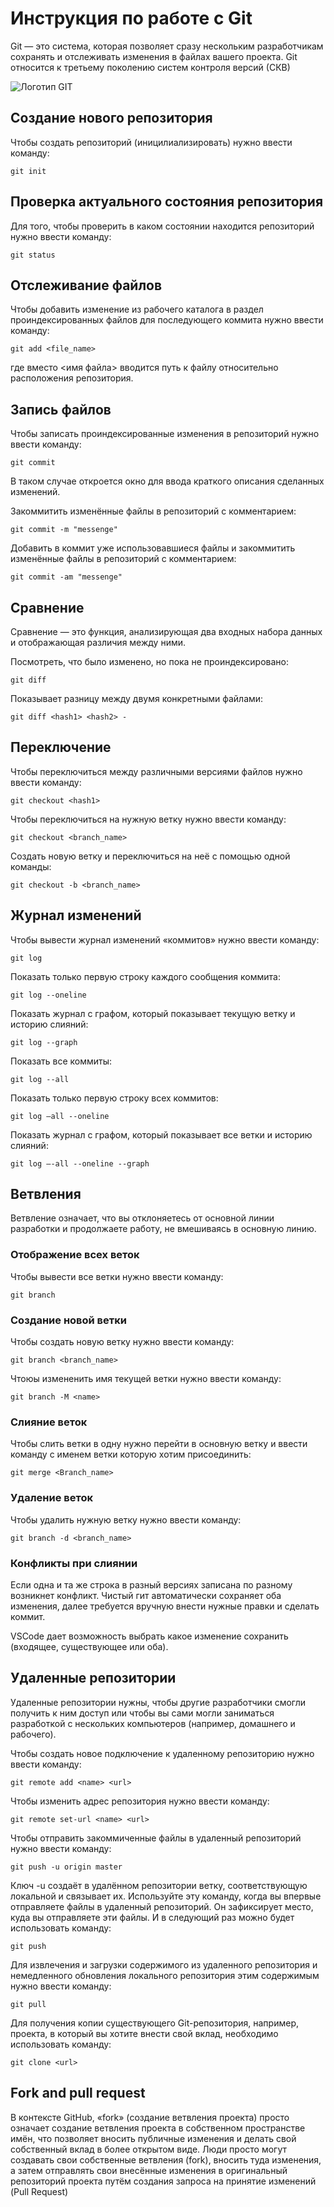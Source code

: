 # Инструкция по работе с Git

Git — это система, которая позволяет сразу нескольким разработчикам сохранять и отслеживать изменения в файлах вашего проекта. Git относится к третьему поколению систем контроля версий (СКВ)

![Логотип GIT](logo.png)

## Создание нового репозитория

Чтобы создать репозиторий (иницилиализировать) нужно ввести команду:

    git init

## Проверка актуального состояния репозитория

Для того, чтобы проверить в каком состоянии находится репозиторий нужно ввести команду:

    git status

## Отслеживание файлов

Чтобы добавить изменение из рабочего каталога в раздел проиндексированных файлов для последующего коммита нужно ввести команду:
    
    git add <file_name>

где вместо <имя файла> вводится путь к файлу относительно расположения репозитория.

## Запись файлов

Чтобы записать проиндексированные изменения в репозиторий нужно ввести команду:

    git commit 

В таком случае откроется окно для ввода краткого описания сделанных изменений.

Закоммитить изменённые файлы в репозиторий с комментарием:

    git commit -m "messenge"

Добавить в коммит уже использовавшиеся файлы и закоммитить изменённые файлы в репозиторий с комментарием:

    git commit -am "messenge"

## Сравнение

Сравнение — это функция, анализирующая два входных набора данных и отображающая различия между ними.

Посмотреть, что было изменено, но пока не проиндексировано:

    git diff

Показывает разницу между двумя конкретными файлами:

    git diff <hash1> <hash2> - 

## Переключение

Чтобы переключиться между различными версиями файлов нужно ввести команду:

    git checkout <hash1>

Чтобы переключиться на нужную ветку нужно ввести команду:

    git checkout <branch_name>

Cоздать новую ветку и переключиться на неё с помощью одной команды: 
    
    git checkout -b <branch_name>

## Журнал изменений

Чтобы вывести журнал изменений «коммитов» нужно ввести команду:

    git log

Показать только первую строку каждого сообщения коммита:

    git log --oneline

Показать журнал c графом, который показывает текущую ветку и историю слияний:

    git log --graph

Показать все коммиты:

    git log --all

Показать только первую строку всех коммитов:

    git log –all --oneline

Показать журнал c графом, который показывает все ветки и историю слияний:

    git log –-all --oneline --graph

## Ветвления

Ветвление означает, что вы отклоняетесь от основной линии разработки и продолжаете работу, не вмешиваясь в основную линию.

### Отображение всех веток

Чтобы вывести все ветки нужно ввести команду:

    git branch

### Создание новой ветки

Чтобы создать новую ветку нужно ввести команду:

    git branch <branch_name>

Чтоюы измененить имя текущей ветки нужно ввести команду:

    git branch -M <name>

### Слияниe веток

Чтобы слить ветки в одну нужно перейти в основную ветку и ввести команду с именем ветки которую хотим присоединить:

    git merge <Branch_name>

### Удаление веток

Чтобы удалить нужную ветку нужно ввести команду:

    git branch -d <branch_name>

### Конфликты при слиянии

Если одна и та же строка в разный версиях записана по разному возникнет конфликт. Чистый гит автоматически сохраняет оба изменения, далее требуется вручную внести нужные правки и сделать коммит.

VSСode дает возможность выбрать какое изменение сохранить (входящее, существующее или оба).

## Удаленные репозитории

Удаленные репозитории нужны, чтобы другие разработчики смогли получить к ним доступ или чтобы вы сами могли заниматься разработкой с нескольких компьютеров (например, домашнего и рабочего).

Чтобы создать новое подключение к удаленному репозиторию нужно ввести команду:

    git remote add <name> <url>

Чтобы изменить адрес репозитория нужно ввести команду:

    git remote set-url <name> <url>

Чтобы отправить закоммиченные файлы в удаленный репозиторий нужно ввести команду:

    git push -u origin master

Ключ -u создаёт в удалённом репозитории ветку, соответствующую локальной и связывает их.
Используйте эту команду, когда вы впервые отправляете файлы в удаленный репозиторий. Он зафиксирует место, куда вы отправляете эти файлы. И в следующий раз можно будет использовать команду:

    git push

Для извлечения и загрузки содержимого из удаленного репозитория и немедленного обновления локального репозитория этим содержимым нужно ввести команду:

    git pull

Для получения копии существующего Git-репозитория, например, проекта, в который вы хотите внести свой вклад, необходимо использовать команду:

    git clone <url>

 ## Fork and pull request

 В контексте GitHub, «fork» (создание ветвления проекта) просто означает создание ветвления проекта в собственном пространстве имён, что позволяет вносить публичные изменения и делать свой собственный вклад в более открытом виде. Люди просто могут создавать свои собственные ветвления (fork), вносить туда изменения, а затем отправлять свои внесённые изменения в оригинальный репозиторий проекта путём создания запроса на принятие изменений (Pull Request)
